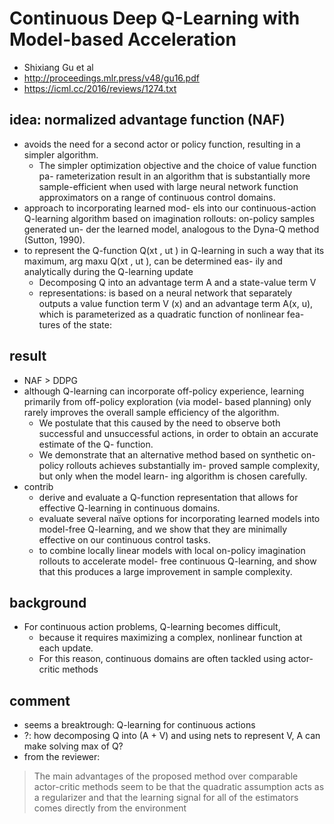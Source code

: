 # Continuous Deep Q-Learning with Model-based Acceleration
* Shixiang Gu et al
* http://proceedings.mlr.press/v48/gu16.pdf
* https://icml.cc/2016/reviews/1274.txt

## idea: normalized advantage function (NAF)
* avoids the need for a second actor or policy
function, resulting in a simpler algorithm.
  * The simpler optimization objective and the choice of value function pa-
rameterization result in an algorithm that is substantially
more sample-efficient when used with large neural network
function approximators on a range of continuous control
domains.
* approach to incorporating learned mod-
els into our continuous-action Q-learning algorithm based
on imagination rollouts: on-policy samples generated un-
der the learned model, analogous to the Dyna-Q method
(Sutton, 1990).
* to represent the Q-function Q(xt , ut ) in Q-learning in such a way that
its maximum, arg maxu Q(xt , ut ), can be determined eas-
ily and analytically during the Q-learning update
  * Decomposing Q into an advantage term A and a state-value term V
  * representations:
    is based on a neural network that separately outputs a value
    function term V (x) and an advantage term A(x, u), which
    is parameterized as a quadratic function of nonlinear fea-
    tures of the state:

## result
* NAF > DDPG
* although Q-learning can incorporate off-policy experience,
learning primarily from off-policy exploration (via model-
based planning) only rarely improves the overall sample
efficiency of the algorithm.
  * We postulate that this caused by the need to observe both successful and unsuccessful
actions, in order to obtain an accurate estimate of the Q-
function.
  * We demonstrate that an alternative method based
on synthetic on-policy rollouts achieves substantially im-
proved sample complexity, but only when the model learn-
ing algorithm is chosen carefully.
* contrib
  * derive and evaluate a Q-function representation that allows
for effective Q-learning in continuous domains.
  * evaluate several naı̈ve options for incorporating learned
models into model-free Q-learning, and we show that they
are minimally effective on our continuous control tasks.
  * to combine locally linear models with
local on-policy imagination rollouts to accelerate model-
free continuous Q-learning, and show that this produces a
large improvement in sample complexity.

## background
* For continuous action problems, Q-learning becomes difficult, 
  * because it requires maximizing a complex, nonlinear function at each update.
  * For this reason, continuous domains are often tackled using actor-critic methods

## comment
* seems a breaktrough: Q-learning for continuous actions
* ?: how decomposing Q into (A + V) and using nets to represent V, A
  can make solving max of Q?
* from the reviewer:
> The main advantages of the proposed method over comparable actor-critic methods seem to be that the quadratic assumption acts as a regularizer and that the learning signal for all of the estimators comes directly from the environment

